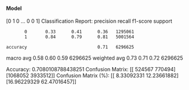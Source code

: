 #### Model
[0 1 0 ... 0 0 1]
Classification Report:
              precision    recall  f1-score   support

           0       0.33      0.41      0.36   1295061
           1       0.84      0.79      0.81   5001564

    accuracy                           0.71   6296625
   macro avg       0.58      0.60      0.59   6296625
weighted avg       0.73      0.71      0.72   6296625

Accuracy: 0.7080108788438251
Confusion Matrix:
[[ 524567  770494]
 [1068052 3933512]]
Confusion Matrix (%):
[[ 8.33092331 12.23661882]
 [16.96229329 62.47016457]]
